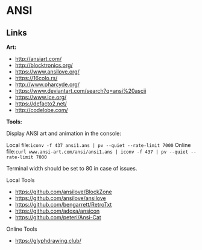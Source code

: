 # ANSI

## Links

**Art:**

- <http://ansiart.com/>
- <http://blocktronics.org/>
- <https://www.ansilove.org/>
- <https://16colo.rs/>
- <http://www.pharcyde.org/>
- <https://www.deviantart.com/search?q=ansi%20ascii>
- <https://www.ice.org/>
- <https://defacto2.net/>
- <http://codelobe.com/>

**Tools:**

Display ANSI art and animation in the console:

Local file:```iconv -f 437 ansi1.ans | pv --quiet --rate-limit 7000```
Online file:```curl www.ansi-art.com/ansi/ansi1.ans | iconv -f 437 | pv --quiet --rate-limit 7000```

Terminal width should be set to 80 in case of issues.

Local Tools

- <https://github.com/ansilove/BlockZone>
- <https://github.com/ansilove/ansilove>
- <https://github.com/bengarrett/RetroTxt>
- <https://github.com/adoxa/ansicon>
- <https://github.com/peteri/Ansi-Cat>

Online Tools

- <https://glyphdrawing.club/>
